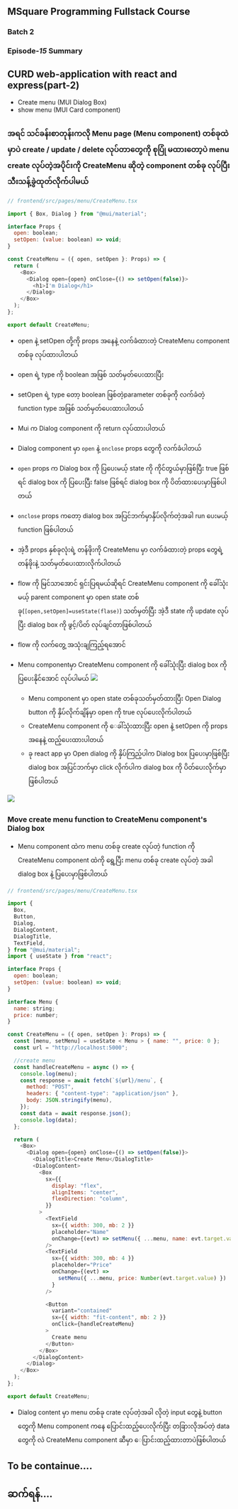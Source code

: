 ## MSquare Programming Fullstack Course

### Batch 2

### Episode-_15_ Summary

## CURD web-application with react and express(part-2)

- Create menu (MUI Dialog Box)
- show menu (MUI Card component)
  ##

### အရင် သင်ခန်းစာတုန်းကလို Menu page (Menu component) တစ်ခုထဲမှာပဲ create / update / delete လုပ်တာတွေကို စုပြုံ မထားတော့ပဲ menu create လုပ်တဲ့အပိုင်းကို CreateMenu ဆိုတဲ့ component တစ်ခု လုပ်ပြီး သီးသန့်ခွဲထုတ်လိုက်ပါမယ်

```js
// frontend/src/pages/menu/CreateMenu.tsx

import { Box, Dialog } from "@mui/material";

interface Props {
  open: boolean;
  setOpen: (value: boolean) => void;
}

const CreateMenu = ({ open, setOpen }: Props) => {
  return (
    <Box>
      <Dialog open={open} onClose={() => setOpen(false)}>
        <h1>I'm Dialog</h1>
      </Dialog>
    </Box>
  );
};

export default CreateMenu;
```

- open နဲ့ setOpen တို့ကို props အနေနဲ့ လက်ခံထားတဲ့ CreateMenu component တစ်ခု လုပ်ထားပါတယ်
- open ရဲ့ type ကို boolean အဖြစ် သတ်မှတ်ပေးထားပြီး
- setOpen ရဲ့ type တော့ boolean ဖြစ်တဲ့parameter တစ်ခုကို လက်ခံတဲ့ function type အဖြစ် သတ်မှတ်ပေးထားပါတယ်
- Mui က Dialog component ကို return လုပ်ထားပါတယ်
- Dialog component မှာ `open` နဲ့ `onclose` props တွေကို လက်ခံပါတယ်
- `open` props က Dialog box ကို ပြပေးမယ့် state ကို ကိုင်တွယ်မှာဖြစ်ပြီး true ဖြစ်ရင် dialog box ကို ပြပေးပြီး false ဖြစ်ရင် dialog box ကို ပိတ်ထားပေးမှာဖြစ်ပါတယ်
- `onclose` props ကတော့ dialog box အပြင်ဘက်မှာနှိပ်လိုက်တဲ့အခါ run ပေးမယ့် function ဖြစ်ပါတယ်
- အဲ့ဒီ props နှစ်ခုလုံးရဲ့ တန်ဖိုးကို CreateMenu မှာ လက်ခံထားတဲ့ props တွေရဲ့ တန်ဖိုးနဲ့ သတ်မှတ်ပေးထားလိုက်ပါတယ်
- flow ကို မြင်သာအောင် ရှင်းပြရမယ်ဆိုရင် CreateMenu component ကို ခေါ်သုံးမယ့် parent component မှာ open state တစ်ခု(`[open,setOpen]=useState(flase)`) သတ်မှတ်ပြီး အဲ့ဒီ state ကို update လုပ်ပြီး dialog box ကို ဖွင့်/ပိတ် လုပ်ချင်တာဖြစ်ပါတယ်
- flow ကို လက်တွေ့ အသုံးချကြည့်ရအောင်
- Menu componentမှာ CreateMenu component ကို ခေါ်သုံးပြီး dialog box ကို ပြပေးနိုင်အောင် လုပ်ပါမယ်
  ![](https://cdn.discordapp.com/attachments/1146496852087287898/1149767700382490714/image.png)

  - Menu component မှာ open state တစ်ခုသတ်မှတ်ထားပြီး Open Dialog button ကို နှိပ်လိုက်ချိန်မှာ open ကို true လုပ်ပေးလိုက်ပါတယ်
  - CreateMenu component ကို ေခါ်သုံးထားပြီး open နဲ့ setOpen ကို props အနေနဲ့ ထည့်ပေးထားပါတယ်
  - ခု react app မှာ Open dialog ကို နှိပ်ကြည့်ပါက Dialog box ပြပေးမှာဖြစ်ပြီး dialog box အပြင်ဘက်မှာ click လိုက်ပါက dialog box ကို ပိတ်ပေးလိုက်မှာဖြစ်ပါတယ်

![](https://cdn.discordapp.com/attachments/1146496852087287898/1149770768331309136/dialog1.png)

##

### Move create menu function to CreateMenu component's Dialog box

- Menu component ထဲက menu တစ်ခု create လုပ်တဲ့ function ကို CreateMenu component ထဲကို ရွေ့ပြီး menu တစ်ခု create လုပ်တဲ့ အခါ dialog box နဲ့ ပြပေးမှာဖြစ်ပါတယ်

```js
// frontend/src/pages/menu/CreateMenu.tsx

import {
  Box,
  Button,
  Dialog,
  DialogContent,
  DialogTitle,
  TextField,
} from "@mui/material";
import { useState } from "react";

interface Props {
  open: boolean;
  setOpen: (value: boolean) => void;
}

interface Menu {
  name: string;
  price: number;
}

const CreateMenu = ({ open, setOpen }: Props) => {
  const [menu, setMenu] = useState < Menu > { name: "", price: 0 };
  const url = "http://localhost:5000";

  //create menu
  const handleCreateMenu = async () => {
    console.log(menu);
    const response = await fetch(`${url}/menu`, {
      method: "POST",
      headers: { "content-type": "application/json" },
      body: JSON.stringify(menu),
    });
    const data = await response.json();
    console.log(data);
  };

  return (
    <Box>
      <Dialog open={open} onClose={() => setOpen(false)}>
        <DialogTitle>Create Menu</DialogTitle>
        <DialogContent>
          <Box
            sx={{
              display: "flex",
              alignItems: "center",
              flexDirection: "column",
            }}
          >
            <TextField
              sx={{ width: 300, mb: 2 }}
              placeholder="Name"
              onChange={(evt) => setMenu({ ...menu, name: evt.target.value })}
            />
            <TextField
              sx={{ width: 300, mb: 4 }}
              placeholder="Price"
              onChange={(evt) =>
                setMenu({ ...menu, price: Number(evt.target.value) })
              }
            />

            <Button
              variant="contained"
              sx={{ width: "fit-content", mb: 2 }}
              onClick={handleCreateMenu}
            >
              Create menu
            </Button>
          </Box>
        </DialogContent>
      </Dialog>
    </Box>
  );
};

export default CreateMenu;
```

- Dialog content မှာ menu တစ်ခု crate လုပ်တဲ့အခါ လိုတဲ့ input တွေနဲ့ button တွေကို Menu component ကနေ ပြောင်းထည့်ပေးလိုက်ပြီး တခြားလိုအပ်တဲ့ data တွေကို လဲ CreateMenu component ဆီမှာ ေပြာင်းထည့်ထားတာပဲဖြစ်ပါတယ်

## To be containue....

## ဆက်ရန်....
